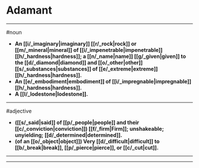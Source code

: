 # Adamant
---
#noun
- **An [[i/_imaginary|imaginary]] [[r/_rock|rock]] or [[m/_mineral|mineral]] of [[i/_impenetrable|impenetrable]] [[h/_hardness|hardness]]; a [[n/_name|name]] [[g/_given|given]] to the [[d/_diamond|diamond]] and [[o/_other|other]] [[s/_substances|substances]] of [[e/_extreme|extreme]] [[h/_hardness|hardness]].**
- **An [[e/_embodiment|embodiment]] of [[i/_impregnable|impregnable]] [[h/_hardness|hardness]].**
- **A [[l/_lodestone|lodestone]].**
---
#adjective
- **([[s/_said|said]] of [[p/_people|people]] and their [[c/_conviction|conviction]]) [[f/_firm|Firm]]; unshakeable; unyielding; [[d/_determined|determined]].**
- **(of an [[o/_object|object]]) Very [[d/_difficult|difficult]] to [[b/_break|break]], [[p/_pierce|pierce]], or [[c/_cut|cut]].**
---
---
